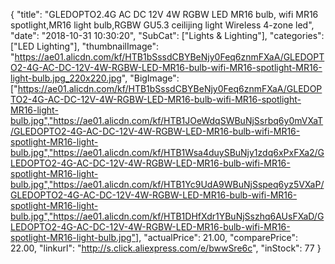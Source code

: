 {
	"title": "GLEDOPTO2.4G AC DC 12V 4W RGBW LED MR16 bulb, wifi MR16 spotlight,MR16 light bulb,RGBW GU5.3 ceilijing light Wireless 4-zone led",
	"date": "2018-10-31 10:30:20",
	"SubCat": ["Lights & Lighting"],
	"categories": ["LED Lighting"],
	"thumbnailImage": "https://ae01.alicdn.com/kf/HTB1bSssdCBYBeNjy0Feq6znmFXaA/GLEDOPTO2-4G-AC-DC-12V-4W-RGBW-LED-MR16-bulb-wifi-MR16-spotlight-MR16-light-bulb.jpg_220x220.jpg",
	"BigImage": ["https://ae01.alicdn.com/kf/HTB1bSssdCBYBeNjy0Feq6znmFXaA/GLEDOPTO2-4G-AC-DC-12V-4W-RGBW-LED-MR16-bulb-wifi-MR16-spotlight-MR16-light-bulb.jpg","https://ae01.alicdn.com/kf/HTB1JOeWdqSWBuNjSsrbq6y0mVXaT/GLEDOPTO2-4G-AC-DC-12V-4W-RGBW-LED-MR16-bulb-wifi-MR16-spotlight-MR16-light-bulb.jpg","https://ae01.alicdn.com/kf/HTB1Wsa4duySBuNjy1zdq6xPxFXa2/GLEDOPTO2-4G-AC-DC-12V-4W-RGBW-LED-MR16-bulb-wifi-MR16-spotlight-MR16-light-bulb.jpg","https://ae01.alicdn.com/kf/HTB1Yc9UdA9WBuNjSspeq6yz5VXaP/GLEDOPTO2-4G-AC-DC-12V-4W-RGBW-LED-MR16-bulb-wifi-MR16-spotlight-MR16-light-bulb.jpg","https://ae01.alicdn.com/kf/HTB1DHfXdr1YBuNjSszhq6AUsFXaD/GLEDOPTO2-4G-AC-DC-12V-4W-RGBW-LED-MR16-bulb-wifi-MR16-spotlight-MR16-light-bulb.jpg"],
	"actualPrice": 21.00,
	"comparePrice": 22.00,
	"linkurl": "http://s.click.aliexpress.com/e/bwwSre6c",
	"inStock": 77
}
